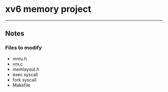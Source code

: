 # xv6 memory project
--------------------------

## Notes
### Files to modify
- mmu.h
- vm.c
- memlayout.h
- exec syscall
- fork syscall
- Makefile


